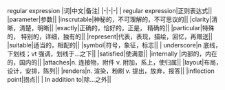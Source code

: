  regular expression
|词|中文|备注|
|-|-|-|
| regular expression|正则表达式||
|parameter|参数||
|inscrutable|神秘的，不可理解的，不可思议的||
|clarity|清晰，清楚，明晰||
|exactly|正确的，恰好的，正是， 精确的||
|particular|特殊的， 特别的，详细，独有的||
|represent|代表，表现，描绘，回忆，再赠送||
|suitable|适当的，相配的||
|symbol|符号，象征，标志||
| underscore|n 底线，下划线；vt 强调，划线于...之下||
|satisfied|使满意||
|internally |内部的，内在的，国内的||
|attaches|n. 连接物，附件 v. 附加，系上，使归属||
|layout|布局，设计，安排，陈列||
|renders|n. 渲染，粉刷 v. 提出，放弃，报答||
|inflection point|拐点||
| In addition to|除...之外||


